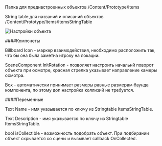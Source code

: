 Папка для преднастроенных объектов /Content/Prototype/Items

String table для названий и описаний объектов /Content/Prototype/Items/ItemsStringTable

![Настройки объекта](https://github.com/user-attachments/assets/62e230f7-e2cc-4f07-9488-ba0c868f741d)

####Компонеты

Billboard Icon - маркер взаимодействия, необходимо расположить так, что бы она была заметна игроку на локации.

SceneComponent InitRotation - позволяет настроить начальнй поворот объекта при осмотре, красная стрелка указывает направление камеры осмотра.

Box - автоматически принимает размеры равные размерам баунда компонента, по этому доп настройка коллизий не требуется.

####Переменные

Text Name - имя указывается по ключу из Stringtable ItemsStringTable.

Text Description - имя указывается по ключу из Stringtable ItemsStringTable.

bool isCollectible - возможность подобрать объект. При подбирании объект скрывается со сцены и вызывает callback OnCollected.
